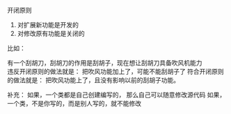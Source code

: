 开闭原则

1. 对扩展新功能是开发的
2. 对修改原有功能是关闭的

比如：

有一个刮胡刀，刮胡刀的作用是刮胡子，现在想让刮胡刀具备吹风机能力  
违反开闭原则的做法就是： 把吹风功能加上了，可能不能刮胡子了
符合开闭原则的做法就是： 把吹风功能上了，且没有影响以前的刮胡子功能。

补充：
如果，一个类都是自己创建编写的， 那么自己可以随意修改源代码
如果，一个类，不是你写的，而是别人写的，就不能修改